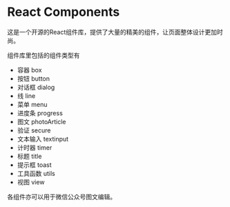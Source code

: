 # React Components

这是一个开源的React组件库，提供了大量的精美的组件，让页面整体设计更加时尚。

组件库里包括的组件类型有

* 容器 box
* 按钮 button
* 对话框 dialog
* 线 line
* 菜单 menu
* 进度条 progress
* 图文 photoArticle
* 验证 secure
* 文本输入 textinput
* 计时器 timer
* 标题 title
* 提示框 toast
* 工具函数 utils
* 视图 view

各组件亦可以用于微信公众号图文编辑。

